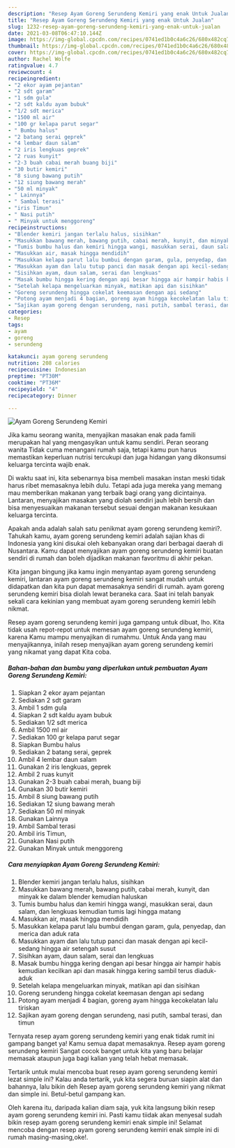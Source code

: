 ```yaml
---
description: "Resep Ayam Goreng Serundeng Kemiri yang enak Untuk Jualan"
title: "Resep Ayam Goreng Serundeng Kemiri yang enak Untuk Jualan"
slug: 1232-resep-ayam-goreng-serundeng-kemiri-yang-enak-untuk-jualan
date: 2021-03-08T06:47:10.144Z
image: https://img-global.cpcdn.com/recipes/0741ed1b0c4a6c26/680x482cq70/ayam-goreng-serundeng-kemiri-foto-resep-utama.jpg
thumbnail: https://img-global.cpcdn.com/recipes/0741ed1b0c4a6c26/680x482cq70/ayam-goreng-serundeng-kemiri-foto-resep-utama.jpg
cover: https://img-global.cpcdn.com/recipes/0741ed1b0c4a6c26/680x482cq70/ayam-goreng-serundeng-kemiri-foto-resep-utama.jpg
author: Rachel Wolfe
ratingvalue: 4.7
reviewcount: 4
recipeingredient:
- "2 ekor ayam pejantan"
- "2 sdt garam"
- "1 sdm gula"
- "2 sdt kaldu ayam bubuk"
- "1/2 sdt merica"
- "1500 ml air"
- "100 gr kelapa parut segar"
- " Bumbu halus"
- "2 batang serai geprek"
- "4 lembar daun salam"
- "2 iris lengkuas geprek"
- "2 ruas kunyit"
- "2-3 buah cabai merah buang biji"
- "30 butir kemiri"
- "8 siung bawang putih"
- "12 siung bawang merah"
- "50 ml minyak"
- " Lainnya"
- " Sambal terasi"
- "iris Timun"
- " Nasi putih"
- " Minyak untuk menggoreng"
recipeinstructions:
- "Blender kemiri jangan terlalu halus, sisihkan"
- "Masukkan bawang merah, bawang putih, cabai merah, kunyit, dan minyak ke dalam blender kemudian haluskan"
- "Tumis bumbu halus dan kemiri hingga wangi, masukkan serai, daun salam, dan lengkuas kemudian tumis lagi hingga matang"
- "Masukkan air, masak hingga mendidih"
- "Masukkan kelapa parut lalu bumbui dengan garam, gula, penyedap, dan merica dan aduk rata"
- "Masukkan ayam dan lalu tutup panci dan masak dengan api kecil-sedang hingga air setengah susut"
- "Sisihkan ayam, daun salam, serai dan lengkuas"
- "Masak bumbu hingga kering dengan api besar hingga air hampir habis kemudian kecilkan api dan masak hingga kering sambil terus diaduk-aduk"
- "Setelah kelapa mengeluarkan minyak, matikan api dan sisihkan"
- "Goreng serundeng hingga cokelat keemasan dengan api sedang"
- "Potong ayam menjadi 4 bagian, goreng ayam hingga kecokelatan lalu tiriskan"
- "Sajikan ayam goreng dengan serundeng, nasi putih, sambal terasi, dan timun"
categories:
- Resep
tags:
- ayam
- goreng
- serundeng

katakunci: ayam goreng serundeng 
nutrition: 208 calories
recipecuisine: Indonesian
preptime: "PT30M"
cooktime: "PT36M"
recipeyield: "4"
recipecategory: Dinner

---
```



![Ayam Goreng Serundeng Kemiri](https://img-global.cpcdn.com/recipes/0741ed1b0c4a6c26/680x482cq70/ayam-goreng-serundeng-kemiri-foto-resep-utama.jpg)

Jika kamu seorang wanita, menyajikan masakan enak pada famili merupakan hal yang mengasyikan untuk kamu sendiri. Peran seorang  wanita Tidak cuma menangani rumah saja, tetapi kamu pun harus memastikan keperluan nutrisi tercukupi dan juga hidangan yang dikonsumsi keluarga tercinta wajib enak.

Di waktu  saat ini, kita sebenarnya bisa membeli masakan instan meski tidak harus ribet memasaknya lebih dulu. Tetapi ada juga mereka yang memang mau memberikan makanan yang terbaik bagi orang yang dicintainya. Lantaran, menyajikan masakan yang diolah sendiri jauh lebih bersih dan bisa menyesuaikan makanan tersebut sesuai dengan makanan kesukaan keluarga tercinta. 



Apakah anda adalah salah satu penikmat ayam goreng serundeng kemiri?. Tahukah kamu, ayam goreng serundeng kemiri adalah sajian khas di Indonesia yang kini disukai oleh kebanyakan orang dari berbagai daerah di Nusantara. Kamu dapat menyajikan ayam goreng serundeng kemiri buatan sendiri di rumah dan boleh dijadikan makanan favoritmu di akhir pekan.

Kita jangan bingung jika kamu ingin menyantap ayam goreng serundeng kemiri, lantaran ayam goreng serundeng kemiri sangat mudah untuk didapatkan dan kita pun dapat memasaknya sendiri di rumah. ayam goreng serundeng kemiri bisa diolah lewat beraneka cara. Saat ini telah banyak sekali cara kekinian yang membuat ayam goreng serundeng kemiri lebih nikmat.

Resep ayam goreng serundeng kemiri juga gampang untuk dibuat, lho. Kita tidak usah repot-repot untuk memesan ayam goreng serundeng kemiri, karena Kamu mampu menyajikan di rumahmu. Untuk Anda yang mau menyajikannya, inilah resep menyajikan ayam goreng serundeng kemiri yang nikamat yang dapat Kita coba.

<!--inarticleads1-->

##### Bahan-bahan dan bumbu yang diperlukan untuk pembuatan Ayam Goreng Serundeng Kemiri:

1. Siapkan 2 ekor ayam pejantan
1. Sediakan 2 sdt garam
1. Ambil 1 sdm gula
1. Siapkan 2 sdt kaldu ayam bubuk
1. Sediakan 1/2 sdt merica
1. Ambil 1500 ml air
1. Sediakan 100 gr kelapa parut segar
1. Siapkan  Bumbu halus
1. Sediakan 2 batang serai, geprek
1. Ambil 4 lembar daun salam
1. Gunakan 2 iris lengkuas, geprek
1. Ambil 2 ruas kunyit
1. Gunakan 2-3 buah cabai merah, buang biji
1. Gunakan 30 butir kemiri
1. Ambil 8 siung bawang putih
1. Sediakan 12 siung bawang merah
1. Sediakan 50 ml minyak
1. Gunakan  Lainnya
1. Ambil  Sambal terasi
1. Ambil iris Timun,
1. Gunakan  Nasi putih
1. Gunakan  Minyak untuk menggoreng




<!--inarticleads2-->

##### Cara menyiapkan Ayam Goreng Serundeng Kemiri:

1. Blender kemiri jangan terlalu halus, sisihkan
1. Masukkan bawang merah, bawang putih, cabai merah, kunyit, dan minyak ke dalam blender kemudian haluskan
1. Tumis bumbu halus dan kemiri hingga wangi, masukkan serai, daun salam, dan lengkuas kemudian tumis lagi hingga matang
1. Masukkan air, masak hingga mendidih
1. Masukkan kelapa parut lalu bumbui dengan garam, gula, penyedap, dan merica dan aduk rata
1. Masukkan ayam dan lalu tutup panci dan masak dengan api kecil-sedang hingga air setengah susut
1. Sisihkan ayam, daun salam, serai dan lengkuas
1. Masak bumbu hingga kering dengan api besar hingga air hampir habis kemudian kecilkan api dan masak hingga kering sambil terus diaduk-aduk
1. Setelah kelapa mengeluarkan minyak, matikan api dan sisihkan
1. Goreng serundeng hingga cokelat keemasan dengan api sedang
1. Potong ayam menjadi 4 bagian, goreng ayam hingga kecokelatan lalu tiriskan
1. Sajikan ayam goreng dengan serundeng, nasi putih, sambal terasi, dan timun




Ternyata resep ayam goreng serundeng kemiri yang enak tidak rumit ini gampang banget ya! Kamu semua dapat memasaknya. Resep ayam goreng serundeng kemiri Sangat cocok banget untuk kita yang baru belajar memasak ataupun juga bagi kalian yang telah hebat memasak.

Tertarik untuk mulai mencoba buat resep ayam goreng serundeng kemiri lezat simple ini? Kalau anda tertarik, yuk kita segera buruan siapin alat dan bahannya, lalu bikin deh Resep ayam goreng serundeng kemiri yang nikmat dan simple ini. Betul-betul gampang kan. 

Oleh karena itu, daripada kalian diam saja, yuk kita langsung bikin resep ayam goreng serundeng kemiri ini. Pasti kamu tiidak akan menyesal sudah bikin resep ayam goreng serundeng kemiri enak simple ini! Selamat mencoba dengan resep ayam goreng serundeng kemiri enak simple ini di rumah masing-masing,oke!.

